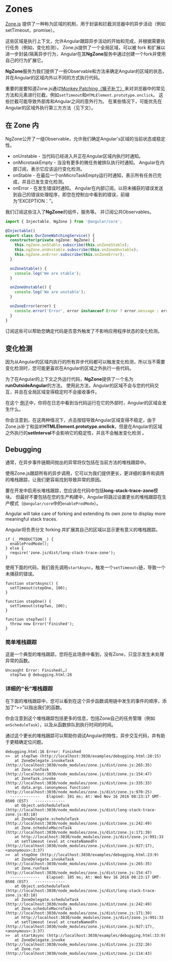 # Zones

[Zone.js](https://github.com/angular/zone.js) 提供了一种称为区域的机制，用于封装和拦截浏览器中的异步活动（例如setTimeout，promise）。

这些区域是执行上下文，允许Angular跟踪异步活动的开始和完成，并根据需要执行任务（例如，变化检测）。 Zone.js提供了一个全局区域，可以被 fork 和扩展以进一步封装/隔离异步行为，Angular在其**NgZone**服务中通过创建一个fork并使用自己的行为扩展它。

**NgZone**服务为我们提供了一些Observable和方法来确定Angular的区域的状态，并在Angular的区域内外以不同的方式执行代码。

重要的是要知道Zone.js通过[Monkey Patching（猴子补丁）](https://en.wikipedia.org/wiki/Monkey_patch)来对浏览器中的常见方法和元素进行拦截，例如`setTimeout`和`HTMLElement.prototype.onclick`。 这些拦截可能导致外部库和Angular之间的意外行为。 在某些情况下，可能优先在Angular的区域外执行第三方方法（见下文）。

## 在 Zone 内

NgZone公开了一组Observable，允许我们确定Angular's区域的当前状态或稳定性。

* onUnstable - 当代码已经进入并正在Angular区域内执行时通知。
* onMicrotaskEmpty - 当没有更多的微任务被排队执行时通知。 Angular在内部订阅，表示它应该运行变化检测。
* onStable - 在最后一个onMicroTaskEmpty运行时通知，表示所有任务已完成，并且已发生变化检测。
* onError - 在发生错误时通知。 Angular在内部订阅，以将未捕获的错误发送到自己的错误处理程序，即您在控制台中看到的错误，前缀为“EXCEPTION：”。

我们订阅这些注入了**NgZone**的组件，服务等。 并订阅公共Observables。

```typescript
import { Injectable, NgZone } from '@angular/core';

@Injectable()
export class OurZoneWatchingService() {
  constructor(private ngZone: NgZone) {
    this.ngZone.onStable.subscribe(this.onZoneStable);
    this.ngZone.onUnstable.subscribe(this.onZoneUnstable);  
    this.ngZone.onError.subscribe(this.onZoneError);
  }

  onZoneStable() {
    console.log('We are stable');
  }

  onZoneUnstable() {
    console.log('We are unstable');
  }

  onZoneError(error) {
    console.error('Error', error instanceof Error ? error.message : error.toString());
  }
}
```

订阅这些可以帮助您确定代码是否意外触发了不影响应用程序状态的变化检测。

## 变化检测

因为从Angular的区域内执行的所有异步代码都可以触发变化检测，所以当不需要变化检测时，您可能更喜欢在Angular的区域之外执行一些代码。

为了在Angular的上下文之外运行代码，**NgZone**提供了一个名为**runOutsideAngular**的方法。 使用此方法，Angular的区域不会与您的代码交互，并且在全局区域变得稳定时不会接收事件。

在这个 [例子](http://plnkr.co/edit/d3KGMh?p=preview)中，你将在日志中看到当代码运行在它的外部时，Angular的区域会发生什么。

你会注意到，在这两种情况下，点击按钮导致Angular区域变得不稳定，由于Zone.js补丁和监听**HTMLElement.prototype.onclick**，但是在Angular的区域之外执行的**setInterval**不会影响它的稳定性，并且不会触发变化检测 。

## Debugging

通常，在异步事件链期间抛出的异常将仅包括在当前方法的堆栈跟踪中。

使用Zone.js跟踪所有的异步调用，它可以为我们提供更长，更详细的事件和调用的堆栈跟踪，让我们更容易找到导致异常的原因。

要在开发中启用长堆栈跟踪，您应该在代码中包括**long-stack-trace-zone**模块。 但最好不要包括在您的生产构建中，Angular将跳过设置更长的堆栈跟踪在生产模式（`@angular/core`中的`enableProdMode`）。

Angular will take care of forking and extending its own zone to display more meaningful stack traces.

Angular将负责分叉 forking 并扩展其自己的区域以显示更有意义的堆栈跟踪。

```
if (__PRODUCTION__) {
  enableProdMode();
} else {
  require('zone.js/dist/long-stack-trace-zone');
}
```

使用下面的代码，我们首先调用`startAsync`，触发一个`setTimeouts`链，导致一个未捕获的错误。

```
function startAsync() {
  setTimeout(stepOne, 100);
}

function stepOne() {
  setTimeout(stepTwo, 100);
}

function stepTwo() {
  throw new Error('Finished');
}
```

### 简单堆栈跟踪

这是一个典型的堆栈跟踪，您将在此场景中看到，没有Zone，只显示发生未处理异常的函数。

```
Uncaught Error: Finished(…)
  stepTwo @ debugging.html:28

```

### 详细的“长”堆栈跟踪

在下面的堆栈跟踪中，您可以看到在这个异步函数调用链中发生的事件的顺序，添加了“>>”以指出我们的函数。

你会注意到这个堆栈跟踪包括更多的信息，包括Zone自己的任务管理（例如`onScheduleTask`），以及从函数排队到执行时间的时间。

通过这个更长的堆栈跟踪可以帮助你调试Angular的特性，异步交互代码，并有助于更精确定位问题。

```
debugging.html:16 Error: Finished
>>  at stepTwo (http://localhost:3030/examples/debugging.html:28:15)
    at ZoneDelegate.invokeTask (http://localhost:3030/node_modules/zone.js/dist/zone.js:265:35)
    at Zone.runTask (http://localhost:3030/node_modules/zone.js/dist/zone.js:154:47)
    at ZoneTask.invoke (http://localhost:3030/node_modules/zone.js/dist/zone.js:335:33)
    at data.args.(anonymous function) (http://localhost:3030/node_modules/zone.js/dist/zone.js:970:25)
  -------------   Elapsed: 101 ms; At: Wed Nov 16 2016 08:23:17 GMT-0500 (EST)   -------------  
    at Object.onScheduleTask (http://localhost:3030/node_modules/zone.js/dist/long-stack-trace-zone.js:83:18)
    at ZoneDelegate.scheduleTask (http://localhost:3030/node_modules/zone.js/dist/zone.js:242:49)
    at Zone.scheduleMacroTask (http://localhost:3030/node_modules/zone.js/dist/zone.js:171:39)
    at http://localhost:3030/node_modules/zone.js/dist/zone.js:991:33
    at setTimeout (eval at createNamedFn (http://localhost:3030/node_modules/zone.js/dist/zone.js:927:17), <anonymous>:3:37)
>>  at stepOne (http://localhost:3030/examples/debugging.html:23:9)
    at ZoneDelegate.invokeTask (http://localhost:3030/node_modules/zone.js/dist/zone.js:265:35)
    at Zone.runTask (http://localhost:3030/node_modules/zone.js/dist/zone.js:154:47)
  -------------   Elapsed: 105 ms; At: Wed Nov 16 2016 08:23:17 GMT-0500 (EST)   -------------  
    at Object.onScheduleTask (http://localhost:3030/node_modules/zone.js/dist/long-stack-trace-zone.js:83:18)
    at ZoneDelegate.scheduleTask (http://localhost:3030/node_modules/zone.js/dist/zone.js:242:49)
    at Zone.scheduleMacroTask (http://localhost:3030/node_modules/zone.js/dist/zone.js:171:39)
    at http://localhost:3030/node_modules/zone.js/dist/zone.js:991:33
    at setTimeout (eval at createNamedFn (http://localhost:3030/node_modules/zone.js/dist/zone.js:927:17), <anonymous>:3:37)
>>  at startAsync (http://localhost:3030/examples/debugging.html:33:9)
    at ZoneDelegate.invoke (http://localhost:3030/node_modules/zone.js/dist/zone.js:232:26)
    at Zone.run (http://localhost:3030/node_modules/zone.js/dist/zone.js:114:43)
```